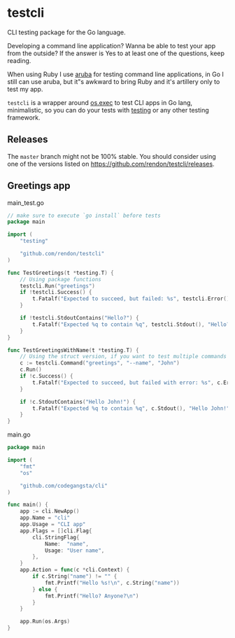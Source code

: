# testcli
CLI testing package for the Go language.

Developing a command line application? Wanna be able to test your app from the outside? If the answer is Yes to at least one of the questions, keep reading.

When using Ruby I use [aruba](https://github.com/cucumber/aruba) for testing command line applications, in Go I still can use aruba, but it"s awkward to bring Ruby and it's artillery only to test my app.

`testcli` is a wrapper around [os.exec](https://golang.org/pkg/os/exec/) to test CLI apps in Go lang, minimalistic, so you can do your tests with [testing](https://golang.org/pkg/testing/) or any other testing framework.


## Releases
The `master` branch might not be 100% stable. You should consider using one of the versions listed on https://github.com/rendon/testcli/releases.


## Greetings app
main\_test.go
```go
// make sure to execute `go install` before tests
package main

import (
	"testing"

	"github.com/rendon/testcli"
)

func TestGreetings(t *testing.T) {
	// Using package functions
	testcli.Run("greetings")
	if !testcli.Success() {
		t.Fatalf("Expected to succeed, but failed: %s", testcli.Error())
	}

	if !testcli.StdoutContains("Hello?") {
		t.Fatalf("Expected %q to contain %q", testcli.Stdout(), "Hello?")
	}
}

func TestGreetingsWithName(t *testing.T) {
	// Using the struct version, if you want to test multiple commands
	c := testcli.Command("greetings", "--name", "John")
	c.Run()
	if !c.Success() {
		t.Fatalf("Expected to succeed, but failed with error: %s", c.Error())
	}

	if !c.StdoutContains("Hello John!") {
		t.Fatalf("Expected %q to contain %q", c.Stdout(), "Hello John!")
	}
}
```


main.go
```go
package main

import (
	"fmt"
	"os"

	"github.com/codegangsta/cli"
)

func main() {
	app := cli.NewApp()
	app.Name = "cli"
	app.Usage = "CLI app"
	app.Flags = []cli.Flag{
		cli.StringFlag{
			Name:  "name",
			Usage: "User name",
		},
	}
	app.Action = func(c *cli.Context) {
		if c.String("name") != "" {
			fmt.Printf("Hello %s!\n", c.String("name"))
		} else {
			fmt.Printf("Hello? Anyone?\n")
		}
	}

	app.Run(os.Args)
}
```

